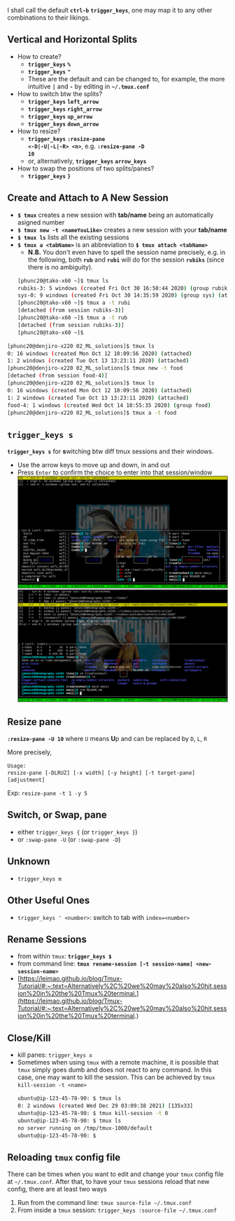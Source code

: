I shall call the default <code><b>ctrl-b</b></code> <b><code>trigger_keys</code></b>, one may map it to any other combinations to their likings.
## Vertical and Horizontal Splits
- How to create?
    - <code><b>trigger_keys</b></code> <code><b>%</b></code>
    - <code><b>trigger_keys</b></code> <code><b>"</b></code>
    - These are the default and can be changed to, for example, the more intuitive <code><b>|</b></code> and <code><b>-</b></code> by editing in <code><b>~/.tmux.conf</b></code>
- How to switch btw the splits?
    - <code><b>trigger_keys</b></code> <code><b>left_arrow</b></code>
    - <code><b>trigger_keys</b></code> <code><b>right_arrow</b></code>
    - <code><b>trigger_keys</b></code> <code><b>up_arrow</b></code>
    - <code><b>trigger_keys</b></code> <code><b>down_arrow</b></code>
- How to resize?
    - <code><b>trigger_keys</b></code> <code><b>:resize-pane \<-D|-U|-L|-R\> \<n\></b></code>, e.g. <code><b>:resize-pane -D 10</b></code>
    - or, alternatively, **`trigger_keys`** **`arrow_keys`**
- How to swap the positions of two splits/panes?
  - **`trigger_keys`** **`}`**



## Create and Attach to A New Session
- **`$ tmux`** creates a new session with **tab/name** being an automatically asigned number
- **`$ tmux new -t <nameYouLike>`** creates a new session with your **tab/name**
- **`$ tmux ls`** lists all the existing sessions
- **`$ tmux a <tabName>`** is an abbreviation to **`$ tmux attach <tabName>`**
    - **N.B.** You don't even have to spell the session name precisely, e.g. in the following, both **`rub`** and **`rubi`** will do for the session **`rubiks`** (since there is no ambiguity).
    ```bash
    [phunc20@tako-x60 ~]$ tmux ls
    rubiks-3: 5 windows (created Fri Oct 30 16:50:44 2020) (group rubiks)
    sys-0: 9 windows (created Fri Oct 30 14:35:59 2020) (group sys) (attached)
    [phunc20@tako-x60 ~]$ tmux a -t rubi
    [detached (from session rubiks-3)]
    [phunc20@tako-x60 ~]$ tmux a -t rub
    [detached (from session rubiks-3)]
    [phunc20@tako-x60 ~]$
    ```

```bash
[phunc20@denjiro-x220 02_ML_solutions]$ tmux ls
0: 16 windows (created Mon Oct 12 10:09:56 2020) (attached)
1: 2 windows (created Tue Oct 13 13:23:11 2020) (attached)
[phunc20@denjiro-x220 02_ML_solutions]$ tmux new -t food
[detached (from session food-4)]
[phunc20@denjiro-x220 02_ML_solutions]$ tmux ls
0: 16 windows (created Mon Oct 12 10:09:56 2020) (attached)
1: 2 windows (created Tue Oct 13 13:23:11 2020) (attached)
food-4: 1 windows (created Wed Oct 14 10:55:35 2020) (group food)
[phunc20@denjiro-x220 02_ML_solutions]$ tmux a -t food
```


## `trigger_keys s`
**`trigger_keys s`** for **s**witching btw diff tmux sessions and their windows.
- Use the arrow keys to move up and down, in and out
- Press `Enter` to confirm the choice to enter into that session/window
![1stLayer](01_switch.png)
![2ndLayer](02_switch.png)


## Resize pane
**`:resize-pane -U 10`** where `U` means **U**p and can be replaced by `D`, `L`, `R`

More precisely,
```
Usage:
resize-pane [-DLRUZ] [-x width] [-y height] [-t target-pane] [adjustment]
```
Exp: `resize-pane -t 1 -y 5`


## Switch, or Swap, pane
- either `trigger_keys {` (or `trigger_keys }`) 
- or `:swap-pane -U` (or `:swap-pane -D`)


## Unknown
- `trigger_keys m`


## Other Useful Ones
- `trigger_keys ' <number>`: switch to tab with `index=<number>`


## Rename Sessions
- from within `tmux`: **`trigger_keys $`**
- from command line: **`tmux rename-session [-t session-name] <new-session-name>`**
- [https://leimao.github.io/blog/Tmux-Tutorial/#:~:text=Alternatively%2C%20we%20may%20also%20hit,session%20in%20the%20Tmux%20terminal.](https://leimao.github.io/blog/Tmux-Tutorial/#:~:text=Alternatively%2C%20we%20may%20also%20hit,session%20in%20the%20Tmux%20terminal.)


## Close/Kill
- kill panes: `trigger_keys x`
- Sometimes when using `tmux` with a remote machine, it is possible that `tmux` simply goes dumb and does not react to any command. In this case, one may want to kill the session. This can be achieved by `tmux kill-session -t <name>`
  ```bash
  ubuntu@ip-123-45-78-90: $ tmux ls
  0: 2 windows (created Wed Dec 29 03:09:38 2021) [135x33]
  ubuntu@ip-123-45-78-90: $ tmux kill-session -t 0
  ubuntu@ip-123-45-78-90: $ tmux ls
  no server running on /tmp/tmux-1000/default
  ubuntu@ip-123-45-78-90: $
  ```


## Reloading `tmux` config file
There can be times when you want to edit and change your `tmux` config file at `~/.tmux.conf`.
After that, to have your `tmux` sessions reload that new config, there are at least two ways
1. Run from the command line: `tmux source-file ~/.tmux.conf`
2. From inside a `tmux` session: `trigger_keys :source-file ~/.tmux.conf`
